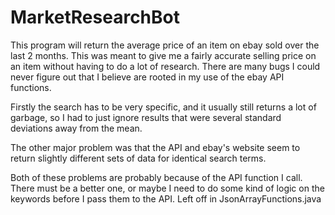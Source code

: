 MarketResearchBot
=================

This program will return the average price of an item on ebay sold over the last 2 months. This was meant to give me a fairly accurate selling price on an item without having to do a lot of research. There are many bugs I could never figure out that I believe are rooted in my use of the ebay API functions.

Firstly the search has to be very specific, and it usually still returns a lot of garbage, so I had to just ignore results that were several standard deviations away from the mean.

The other major problem was that the API and ebay's website seem to return slightly different sets of data for identical search terms.

Both of these problems are probably because of the API function I call. There must be a better one, or maybe I need to do some kind of logic on the keywords before I pass them to the API. Left off in JsonArrayFunctions.java